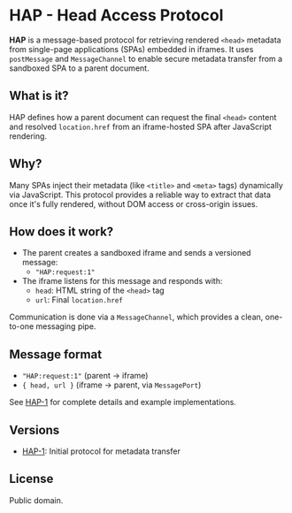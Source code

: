 # HAP - Head Access Protocol

**HAP** is a message-based protocol for retrieving rendered `<head>` metadata
from single-page applications (SPAs) embedded in iframes. It uses `postMessage`
and `MessageChannel` to enable secure metadata transfer from a sandboxed SPA to
a parent document.

## What is it?

HAP defines how a parent document can request the final `<head>` content and
resolved `location.href` from an iframe-hosted SPA after JavaScript rendering.

## Why?

Many SPAs inject their metadata (like `<title>` and `<meta>` tags) dynamically
via JavaScript. This protocol provides a reliable way to extract that data once
it's fully rendered, without DOM access or cross-origin issues.

## How does it work?

- The parent creates a sandboxed iframe and sends a versioned message:
  - `"HAP:request:1"`
- The iframe listens for this message and responds with:
  - `head`: HTML string of the `<head>` tag
  - `url`: Final `location.href`

Communication is done via a `MessageChannel`, which provides a clean, one-to-one
messaging pipe.

## Message format

- `"HAP:request:1"` (parent → iframe)
- `{ head, url }` (iframe → parent, via `MessagePort`)

See [HAP-1](./HAP-1.md) for complete details and example implementations.

## Versions

- [HAP-1](./HAP-1.md): Initial protocol for metadata transfer

## License

Public domain.

